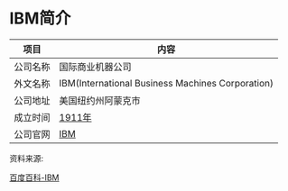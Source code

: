 # IBM简介

|项目|内容|
|-----|-----|
|公司名称|国际商业机器公司|
|外文名称|IBM(International Business Machines Corporation)|
|公司地址|美国纽约州阿蒙克市|
|成立时间|[1911年](https://www.it-this-year.com/1911/)|
|公司官网|[IBM](https://www.ibm.com/us-en/)|

资料来源:

[百度百科-IBM](https://baike.baidu.com/item/IBM/9190?fr=aladdin)
